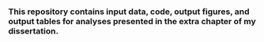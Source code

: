 ### This repository contains input data, code, output figures, and output tables for analyses presented in the extra chapter of my dissertation.
